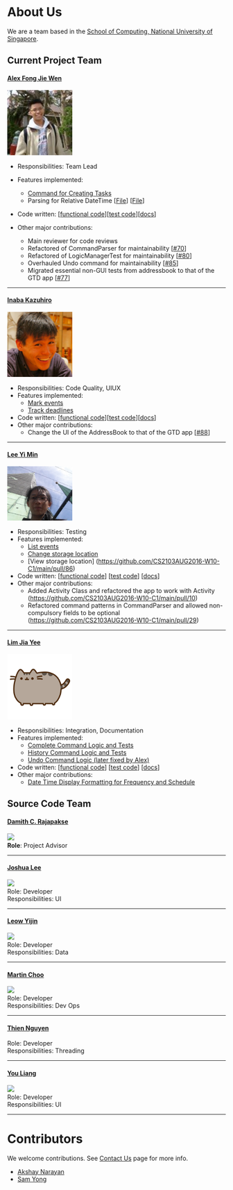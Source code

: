 # About Us

We are a team based in the [School of Computing, National University of Singapore](http://www.comp.nus.edu.sg).

## Current Project Team

#### [Alex Fong Jie Wen](https://github.com/AlexFJW)
<img src="images/AlexFongJieWen.jpg" width="150"><br>
* Responsibilities: Team Lead
* Features implemented:
    * [Command for Creating Tasks](https://github.com/CS2103AUG2016-W10-C1/main/pull/15)
    *  Parsing for Relative DateTime [[File](https://github.com/CS2103AUG2016-W10-C1/main/blob/master/src/main/java/seedu/taskman/logic/parser/DateTimeParser.java)] [[File](https://github.com/CS2103AUG2016-W10-C1/main/blob/master/src/test/java/seedu/taskman/logic/parser/DateTimeParserTest.java)]
* Code written: [[functional code](https://github.com/CS2103AUG2016-W10-C1/main/blob/master/collated/main/A0139019E.md)][[test code](https://github.com/CS2103AUG2016-W10-C1/main/blob/master/collated/test/A0139019E.md)][[docs](https://github.com/CS2103AUG2016-W10-C1/main/blob/master/collated/docs/A0139019E.md)]

* Other major contributions:
	* Main reviewer for code reviews
    * Refactored of CommandParser for maintainability [[#70](https://github.com/CS2103AUG2016-W10-C1/main/pull/79)]
    * Refactored of LogicManagerTest for maintainability [[#80](https://github.com/CS2103AUG2016-W10-C1/main/pull/80)]
    * Overhauled Undo command for maintainability [[#85](https://github.com/CS2103AUG2016-W10-C1/main/pull/85)]
    * Migrated essential non-GUI tests from addressbook to that of the GTD app [[#77](https://github.com/CS2103AUG2016-W10-C1/main/pull/77)]

-----

#### [Inaba Kazuhiro](https://github.com/inaba1231)
<img src="images/InabaKazuhiro.jpeg" width="150"><br>
* Responsibilities: Code Quality, UIUX
* Features implemented:
	* [Mark events](https://github.com/CS2103AUG2016-W10-C1/main/blob/master/src/main/java/seedu/taskman/logic/commands/MarkCommand.java)
	* [Track deadlines](https://github.com/CS2103AUG2016-W10-C1/main/blob/master/src/main/java/seedu/taskman/ui/DeadlinePanel.java)
* Code written: [[functional code](https://github.com/CS2103AUG2016-W10-C1/main/blob/master/collated/main/A0140136W.md)][[test code](https://github.com/CS2103AUG2016-W10-C1/main/blob/master/collated/test/A0140136W.md)][[docs](https://github.com/CS2103AUG2016-W10-C1/main/blob/master/collated/docs/A0140136W.md)]
* Other major contributions:
	* Change the UI of the AddressBook to that of the GTD app [[#88](https://github.com/CS2103AUG2016-W10-C1/main/pull/88)]

-----

#### [Lee Yi Min](https://github.com/leeyimin)
<img src="images/LeeYiMin.jpg" width="150"><br>
* Responsibilities: Testing
* Features implemented:
	* [List events](https://github.com/CS2103AUG2016-W10-C1/main/pull/14)
	* [Change storage location](https://github.com/CS2103AUG2016-W10-C1/main/pull/44)
	* [View storage location] (https://github.com/CS2103AUG2016-W10-C1/main/pull/86)
* Code written: [[functional code](https://github.com/CS2103AUG2016-W10-C1/main/blob/master/collated/main/A0121299A.md)]
[[test code](https://github.com/CS2103AUG2016-W10-C1/main/blob/master/collated/test/A0121299A.md)]
[[docs](https://github.com/CS2103AUG2016-W10-C1/main/blob/master/collated/docs/A0121299A.md)]
* Other major contributions:
    * Added Activity Class and refactored the app to work with Activity (https://github.com/CS2103AUG2016-W10-C1/main/pull/10)
	* Refactored command patterns in CommandParser and allowed non-compulsory fields to be optional (https://github.com/CS2103AUG2016-W10-C1/main/pull/29)

-----

#### [Lim Jia Yee](http://github.com/jia1)
<img src="images/LimJiaYee.png" width="150"><br>
* Responsibilities: Integration, Documentation
* Features implemented:
	* [Complete Command Logic and Tests](https://github.com/CS2103AUG2016-W10-C1/main/blob/master/src/main/java/seedu/taskman/logic/commands/CompleteCommand.java)
	* [History Command Logic and Tests](https://github.com/CS2103AUG2016-W10-C1/main/blob/new/command/history/src/main/java/seedu/taskman/logic/commands/HistoryCommand.java)
	* [Undo Command Logic (later fixed by Alex)](https://github.com/CS2103AUG2016-W10-C1/main/blob/master/src/main/java/seedu/taskman/logic/commands/UndoCommand.java)
* Code written: [[functional code](https://github.com/CS2103AUG2016-W10-C1/main/blob/master/collated/main/A0136070R.md)]
[[test code](https://github.com/CS2103AUG2016-W10-C1/main/blob/master/collated/test/A0136070R.md)]
[[docs](https://github.com/CS2103AUG2016-W10-C1/main/blob/master/collated/docs/A0136070R.md)]
* Other major contributions:
	* [Date Time Display Formatting for Frequency and Schedule](https://github.com/CS2103AUG2016-W10-C1/main/tree/master/src/main/java/seedu/taskman/model/event)

## Source Code Team

#### [Damith C. Rajapakse](http://www.comp.nus.edu.sg/~damithch)
<img src="images/DamithRajapakse.jpg" width="150"><br>
**Role**: Project Advisor

-----

#### [Joshua Lee](http://github.com/lejolly)
<img src="images/JoshuaLee.jpg" width="150"><br>
Role: Developer <br>
Responsibilities: UI

-----

#### [Leow Yijin](http://github.com/yijinl)
<img src="images/LeowYijin.jpg" width="150"><br>
Role: Developer <br>
Responsibilities: Data

-----

#### [Martin Choo](http://github.com/m133225)
<img src="images/MartinChoo.jpg" width="150"><br>
Role: Developer <br>
Responsibilities: Dev Ops

-----

#### [Thien Nguyen](https://github.com/ndt93)
Role: Developer <br>
Responsibilities: Threading

-----

#### [You Liang](http://github.com/yl-coder)
<img src="images/YouLiang.jpg" width="150"><br>
Role: Developer <br>
Responsibilities: UI

-----

# Contributors

We welcome contributions. See [Contact Us](ContactUs.md) page for more info.

* [Akshay Narayan](https://github.com/se-edu/addressbook-level4/pulls?q=is%3Apr+author%3Aokkhoy)
* [Sam Yong](https://github.com/se-edu/addressbook-level4/pulls?q=is%3Apr+author%3Amauris)
